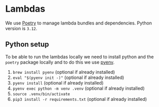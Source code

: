 # Lambdas

We use [Poetry](https://python-poetry.org/) to manage lambda bundles and dependencies. Python version is `3.12`.

## Python setup

To be able to run the lambdas locally we need to install python and the `poetry` package locally and to do this we use [pyenv](https://github.com/pyenv/pyenv).

1. `brew install pyenv` (optional if already installed)
1. `eval "$(pyenv init -)"` (optional if already installed)
1. `pyenv install` (optional if already installed)
1. `pyenv exec python -m venv .venv` (optional if already installed)
1. `source .venv/bin/activate`
1. `pip3 install -r requirements.txt` (optional if already installed)
